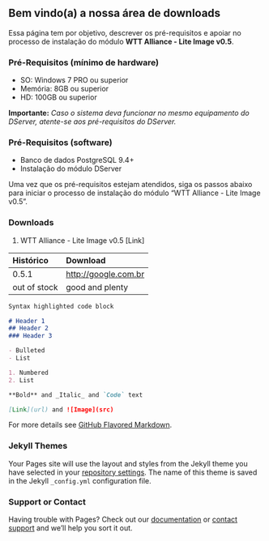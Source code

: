 ## Bem vindo(a) a nossa área de downloads

Essa página tem por objetivo, descrever os pré-requisitos e apoiar no processo de instalação do módulo **WTT Alliance - Lite Image v0.5**.

### Pré-Requisitos (mínimo de hardware)
- SO: Windows 7 PRO ou superior
- Memória: 8GB ou superior
- HD: 100GB ou superior

**Importante:** _Caso o sistema deva funcionar no mesmo equipamento do DServer, atente-se aos pré-requisitos do DServer._

### Pré-Requisitos (software)
- Banco de dados PostgreSQL 9.4+
- Instalação do módulo DServer

Uma vez que os pré-requisitos estejam atendidos, siga os passos abaixo para iniciar o processo de instalação do módulo “WTT Alliance - Lite Image v0.5”.

### Downloads
1. WTT Alliance - Lite Image v0.5 [Link]

| Histórico        | Download          |
|:-------------|:------------------|
| 0.5.1           | http://google.com.br |
| out of stock | good and plenty   |


```markdown
Syntax highlighted code block

# Header 1
## Header 2
### Header 3

- Bulleted
- List

1. Numbered
2. List

**Bold** and _Italic_ and `Code` text

[Link](url) and ![Image](src)
```

For more details see [GitHub Flavored Markdown](https://guides.github.com/features/mastering-markdown/).

### Jekyll Themes

Your Pages site will use the layout and styles from the Jekyll theme you have selected in your [repository settings](https://github.com/WTT-TECNOLOGIA/alliance-install/settings). The name of this theme is saved in the Jekyll `_config.yml` configuration file.

### Support or Contact

Having trouble with Pages? Check out our [documentation](https://help.github.com/categories/github-pages-basics/) or [contact support](https://github.com/contact) and we’ll help you sort it out.
